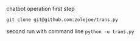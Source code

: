 chatbot operation
first step
```md
git clone git@github.com:zolejoe/trans.py
```
second run with command line
```python -u trans.py```

